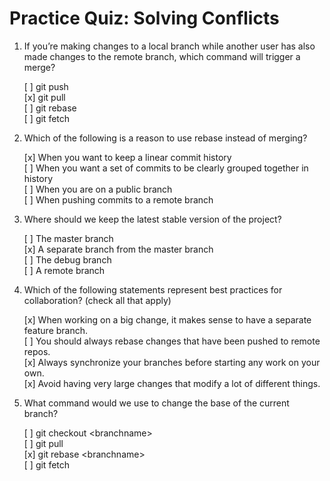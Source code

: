 # Practice Quiz: Solving Conflicts

1. If you’re making changes to a local branch while another user has also made changes to the remote branch, which command will trigger a merge?

    [ ] git push<br>
    [x] git pull<br>
    [ ] git rebase<br>
    [ ] git fetch

2. Which of the following is a reason to use rebase instead of merging? 

    [x] When you want to keep a linear commit history<br>
    [ ] When you want a set of commits to be clearly grouped together in history<br>
    [ ] When you are on a public branch<br>
    [ ] When pushing commits to a remote branch

3. Where should we keep the latest stable version of the project?

    [ ] The master branch<br>
    [x] A separate branch from the master branch<br>
    [ ] The debug branch<br>
    [ ] A remote branch 

4. Which of the following statements represent best practices for collaboration? (check all that apply)

    [x] When working on a big change, it makes sense to have a separate feature branch.<br>
    [ ] You should always rebase changes that have been pushed to remote repos.<br>
    [x] Always synchronize your branches before starting any work on your own.<br>
    [x] Avoid having very large changes that modify a lot of different things.

5. What command would we use to change the base of the current branch?

    [ ] git checkout \<branchname><br>
    [ ] git pull<br>
    [x] git rebase \<branchname><br>
    [ ] git fetch

